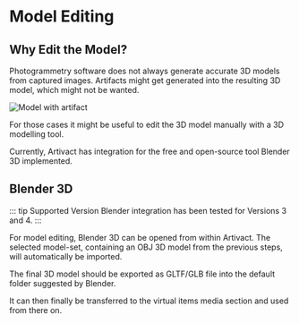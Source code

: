 # Model Editing

## Why Edit the Model?

Photogrammetry software does not always generate accurate 3D models from captured images.
Artifacts might get generated into the resulting 3D model, which might not be wanted.

![Model with artifact](/assets/desktop/models/model-creation-artifact.png)

For those cases it might be useful to edit the 3D model manually with a 3D modelling tool.

Currently, Artivact has integration for the free and open-source tool Blender 3D implemented.

## Blender 3D

::: tip Supported Version
Blender integration has been tested for Versions 3 and 4.
:::

For model editing, Blender 3D can be opened from within Artivact.
The selected model-set, containing an OBJ 3D model from the previous steps, will automatically be imported.

The final 3D model should be exported as GLTF/GLB file into the default folder suggested by Blender.

It can then finally be transferred to the virtual items media section and used from there on.
